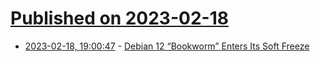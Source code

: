 # [Published on 2023-02-18](index.md)

* [2023-02-18, 19:00:47](https://news.ycombinator.com/item?id=34849902) - [Debian 12 “Bookworm” Enters Its Soft Freeze](https://lists.debian.org/debian-devel-announce/2023/02/msg00003.html)
